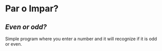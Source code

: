 # Par o Impar?
## _Even or odd?_

Simple program where you enter a number and it will recognize if it is odd or even.
